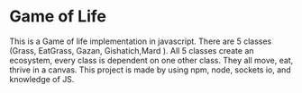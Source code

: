 # Game of Life

This is a Game of life implementation in javascript. There are 5 classes (Grass, EatGrass, Gazan, Gishatich,Mard ). All 5 classes create an ecosystem, every class is  dependent  on one other class. They all move, eat, thrive in a canvas. This project is made by using npm, node, sockets io, and knowledge of JS.
